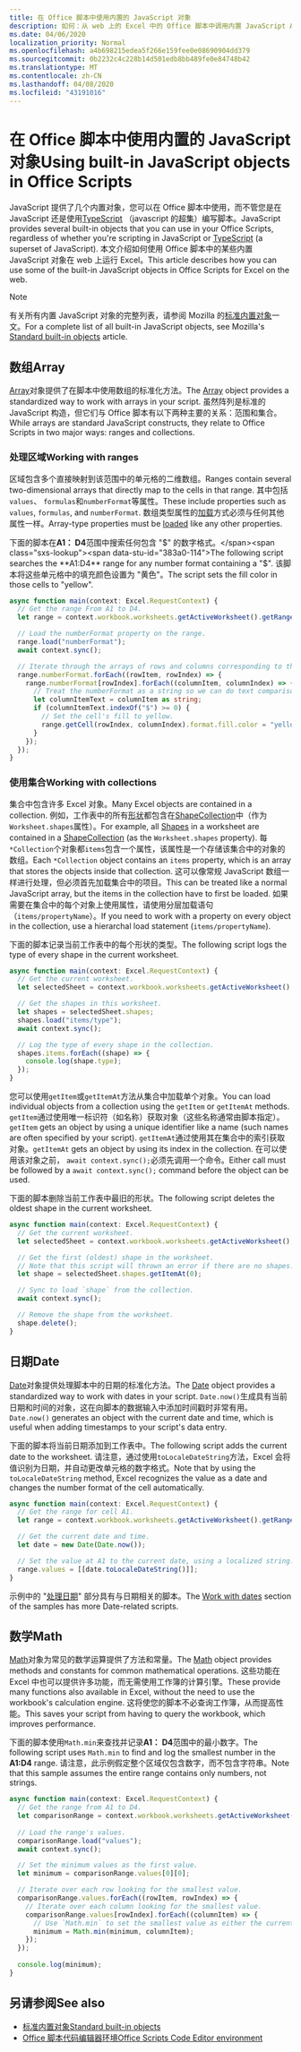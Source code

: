 ```yaml
---
title: 在 Office 脚本中使用内置的 JavaScript 对象
description: 如何：从 web 上的 Excel 中的 Office 脚本中调用内置 JavaScript Api。
ms.date: 04/06/2020
localization_priority: Normal
ms.openlocfilehash: a4b698215edea5f266e159fee0e08690904dd379
ms.sourcegitcommit: 0b2232c4c228b14d501edb8bb489fe0e84748b42
ms.translationtype: MT
ms.contentlocale: zh-CN
ms.lasthandoff: 04/08/2020
ms.locfileid: "43191016"
---
```

# <a name="using-built-in-javascript-objects-in-office-scripts"></a><span data-ttu-id="383a0-103">在 Office 脚本中使用内置的 JavaScript 对象</span><span class="sxs-lookup"><span data-stu-id="383a0-103">Using built-in JavaScript objects in Office Scripts</span></span>

<span data-ttu-id="383a0-104">JavaScript 提供了几个内置对象，您可以在 Office 脚本中使用，而不管您是在 JavaScript 还是使用[TypeScript](../overview/code-editor-environment.md) （javascript 的超集）编写脚本。</span><span class="sxs-lookup"><span data-stu-id="383a0-104">JavaScript provides several built-in objects that you can use in your Office Scripts, regardless of whether you're scripting in JavaScript or [TypeScript](../overview/code-editor-environment.md) (a superset of JavaScript).</span></span> <span data-ttu-id="383a0-105">本文介绍如何使用 Office 脚本中的某些内置 JavaScript 对象在 web 上运行 Excel。</span><span class="sxs-lookup"><span data-stu-id="383a0-105">This article describes how you can use some of the built-in JavaScript objects in Office Scripts for Excel on the web.</span></span>

> [!NOTE]
> <span data-ttu-id="383a0-106">有关所有内置 JavaScript 对象的完整列表，请参阅 Mozilla 的[标准内置对象](https://developer.mozilla.org/docs/Web/JavaScript/Reference/Global_Objects)一文。</span><span class="sxs-lookup"><span data-stu-id="383a0-106">For a complete list of all built-in JavaScript objects, see Mozilla's [Standard built-in objects](https://developer.mozilla.org/docs/Web/JavaScript/Reference/Global_Objects) article.</span></span>

## <a name="array"></a><span data-ttu-id="383a0-107">数组</span><span class="sxs-lookup"><span data-stu-id="383a0-107">Array</span></span>

<span data-ttu-id="383a0-108">[Array](https://developer.mozilla.org/docs/Web/JavaScript/Reference/Global_Objects/Array)对象提供了在脚本中使用数组的标准化方法。</span><span class="sxs-lookup"><span data-stu-id="383a0-108">The [Array](https://developer.mozilla.org/docs/Web/JavaScript/Reference/Global_Objects/Array) object provides a standardized way to work with arrays in your script.</span></span> <span data-ttu-id="383a0-109">虽然阵列是标准的 JavaScript 构造，但它们与 Office 脚本有以下两种主要的关系：范围和集合。</span><span class="sxs-lookup"><span data-stu-id="383a0-109">While arrays are standard JavaScript constructs, they relate to Office Scripts in two major ways: ranges and collections.</span></span>

### <a name="working-with-ranges"></a><span data-ttu-id="383a0-110">处理区域</span><span class="sxs-lookup"><span data-stu-id="383a0-110">Working with ranges</span></span>

<span data-ttu-id="383a0-111">区域包含多个直接映射到该范围中的单元格的二维数组。</span><span class="sxs-lookup"><span data-stu-id="383a0-111">Ranges contain several two-dimensional arrays that directly map to the cells in that range.</span></span> <span data-ttu-id="383a0-112">其中包括`values`、 `formulas`和`numberFormat`等属性。</span><span class="sxs-lookup"><span data-stu-id="383a0-112">These include properties such as `values`, `formulas`, and `numberFormat`.</span></span> <span data-ttu-id="383a0-113">数组类型属性的[加载](scripting-fundamentals.md#sync-and-load)方式必须与任何其他属性一样。</span><span class="sxs-lookup"><span data-stu-id="383a0-113">Array-type properties must be [loaded](scripting-fundamentals.md#sync-and-load) like any other properties.</span></span>

<span data-ttu-id="383a0-114">下面的脚本在**A1： D4**范围中搜索任何包含 "$" 的数字格式。</span><span class="sxs-lookup"><span data-stu-id="383a0-114">The following script searches the **A1:D4** range for any number format containing a "$".</span></span> <span data-ttu-id="383a0-115">该脚本将这些单元格中的填充颜色设置为 "黄色"。</span><span class="sxs-lookup"><span data-stu-id="383a0-115">The script sets the fill color in those cells to "yellow".</span></span>

```TypeScript
async function main(context: Excel.RequestContext) {
  // Get the range From A1 to D4.
  let range = context.workbook.worksheets.getActiveWorksheet().getRange("A1:D4");

  // Load the numberFormat property on the range.
  range.load("numberFormat");
  await context.sync();

  // Iterate through the arrays of rows and columns corresponding to those in the range.
  range.numberFormat.forEach((rowItem, rowIndex) => {
    range.numberFormat[rowIndex].forEach((columnItem, columnIndex) => {
      // Treat the numberFormat as a string so we can do text comparisons.
      let columnItemText = columnItem as string;
      if (columnItemText.indexOf("$") >= 0) {
        // Set the cell's fill to yellow.
        range.getCell(rowIndex, columnIndex).format.fill.color = "yellow";
      }
    });
  });
}
```

### <a name="working-with-collections"></a><span data-ttu-id="383a0-116">使用集合</span><span class="sxs-lookup"><span data-stu-id="383a0-116">Working with collections</span></span>

<span data-ttu-id="383a0-117">集合中包含许多 Excel 对象。</span><span class="sxs-lookup"><span data-stu-id="383a0-117">Many Excel objects are contained in a collection.</span></span> <span data-ttu-id="383a0-118">例如，工作表中的所有[形状](/javascript/api/office-scripts/excel/excel.shape)都包含在[ShapeCollection](/javascript/api/office-scripts/excel/excel.shapecollection)中（作为`Worksheet.shapes`属性）。</span><span class="sxs-lookup"><span data-stu-id="383a0-118">For example, all [Shapes](/javascript/api/office-scripts/excel/excel.shape) in a worksheet are contained in a [ShapeCollection](/javascript/api/office-scripts/excel/excel.shapecollection) (as the `Worksheet.shapes` property).</span></span> <span data-ttu-id="383a0-119">每`*Collection`个对象都`items`包含一个属性，该属性是一个存储该集合中的对象的数组。</span><span class="sxs-lookup"><span data-stu-id="383a0-119">Each `*Collection` object contains an `items` property, which is an array that stores the objects inside that collection.</span></span> <span data-ttu-id="383a0-120">这可以像常规 JavaScript 数组一样进行处理，但必须首先加载集合中的项目。</span><span class="sxs-lookup"><span data-stu-id="383a0-120">This can be treated like a normal JavaScript array, but the items in the collection have to first be loaded.</span></span> <span data-ttu-id="383a0-121">如果需要在集合中的每个对象上使用属性，请使用分层加载语句（`items/propertyName`）。</span><span class="sxs-lookup"><span data-stu-id="383a0-121">If you need to work with a property on every object in the collection, use a hierarchal load statement (`items/propertyName`).</span></span>

<span data-ttu-id="383a0-122">下面的脚本记录当前工作表中的每个形状的类型。</span><span class="sxs-lookup"><span data-stu-id="383a0-122">The following script logs the type of every shape in the current worksheet.</span></span>

```TypeScript
async function main(context: Excel.RequestContext) {
  // Get the current worksheet.
  let selectedSheet = context.workbook.worksheets.getActiveWorksheet();

  // Get the shapes in this worksheet.
  let shapes = selectedSheet.shapes;
  shapes.load("items/type");
  await context.sync();

  // Log the type of every shape in the collection.
  shapes.items.forEach((shape) => {
    console.log(shape.type);
  });
}
```

<span data-ttu-id="383a0-123">您可以使用`getItem`或`getItemAt`方法从集合中加载单个对象。</span><span class="sxs-lookup"><span data-stu-id="383a0-123">You can load individual objects from a collection using the `getItem` or `getItemAt` methods.</span></span> <span data-ttu-id="383a0-124">`getItem`通过使用唯一标识符（如名称）获取对象（这些名称通常由脚本指定）。</span><span class="sxs-lookup"><span data-stu-id="383a0-124">`getItem` gets an object by using a unique identifier like a name (such names are often specified by your script).</span></span> <span data-ttu-id="383a0-125">`getItemAt`通过使用其在集合中的索引获取对象。</span><span class="sxs-lookup"><span data-stu-id="383a0-125">`getItemAt` gets an object by using its index in the collection.</span></span> <span data-ttu-id="383a0-126">在可以使用该对象之前， `await context.sync();`必须先调用一个命令。</span><span class="sxs-lookup"><span data-stu-id="383a0-126">Either call must be followed by a `await context.sync();` command before the object can be used.</span></span>

<span data-ttu-id="383a0-127">下面的脚本删除当前工作表中最旧的形状。</span><span class="sxs-lookup"><span data-stu-id="383a0-127">The following script deletes the oldest shape in the current worksheet.</span></span>

```Typescript
async function main(context: Excel.RequestContext) {
  // Get the current worksheet.
  let selectedSheet = context.workbook.worksheets.getActiveWorksheet();

  // Get the first (oldest) shape in the worksheet.
  // Note that this script will thrown an error if there are no shapes.
  let shape = selectedSheet.shapes.getItemAt(0);

  // Sync to load `shape` from the collection.
  await context.sync();

  // Remove the shape from the worksheet.
  shape.delete();
}
```

## <a name="date"></a><span data-ttu-id="383a0-128">日期</span><span class="sxs-lookup"><span data-stu-id="383a0-128">Date</span></span>

<span data-ttu-id="383a0-129">[Date](https://developer.mozilla.org/docs/Web/JavaScript/Reference/Global_Objects/Date)对象提供处理脚本中的日期的标准化方法。</span><span class="sxs-lookup"><span data-stu-id="383a0-129">The [Date](https://developer.mozilla.org/docs/Web/JavaScript/Reference/Global_Objects/Date) object provides a standardized way to work with dates in your script.</span></span> <span data-ttu-id="383a0-130">`Date.now()`生成具有当前日期和时间的对象，这在向脚本的数据输入中添加时间戳时非常有用。</span><span class="sxs-lookup"><span data-stu-id="383a0-130">`Date.now()` generates an object with the current date and time, which is useful when adding timestamps to your script's data entry.</span></span>

<span data-ttu-id="383a0-131">下面的脚本将当前日期添加到工作表中。</span><span class="sxs-lookup"><span data-stu-id="383a0-131">The following script adds the current date to the worksheet.</span></span> <span data-ttu-id="383a0-132">请注意，通过使用`toLocaleDateString`方法，Excel 会将值识别为日期，并自动更改单元格的数字格式。</span><span class="sxs-lookup"><span data-stu-id="383a0-132">Note that by using the `toLocaleDateString` method, Excel recognizes the value as a date and changes the number format of the cell automatically.</span></span>

```TypeScript
async function main(context: Excel.RequestContext) {
  // Get the range for cell A1.
  let range = context.workbook.worksheets.getActiveWorksheet().getRange("A1");

  // Get the current date and time.
  let date = new Date(Date.now());

  // Set the value at A1 to the current date, using a localized string.
  range.values = [[date.toLocaleDateString()]];
}
```

<span data-ttu-id="383a0-133">示例中的 "[处理日期](../resources/excel-samples.md#work-with-dates)" 部分具有与日期相关的脚本。</span><span class="sxs-lookup"><span data-stu-id="383a0-133">The [Work with dates](../resources/excel-samples.md#work-with-dates) section of the samples has more Date-related scripts.</span></span>

## <a name="math"></a><span data-ttu-id="383a0-134">数学</span><span class="sxs-lookup"><span data-stu-id="383a0-134">Math</span></span>

<span data-ttu-id="383a0-135">[Math](https://developer.mozilla.org/docs/Web/JavaScript/Reference/Global_Objects/Math)对象为常见的数学运算提供了方法和常量。</span><span class="sxs-lookup"><span data-stu-id="383a0-135">The [Math](https://developer.mozilla.org/docs/Web/JavaScript/Reference/Global_Objects/Math) object provides methods and constants for common mathematical operations.</span></span> <span data-ttu-id="383a0-136">这些功能在 Excel 中也可以提供许多功能，而无需使用工作簿的计算引擎。</span><span class="sxs-lookup"><span data-stu-id="383a0-136">These provide many functions also available in Excel, without the need to use the workbook's calculation engine.</span></span> <span data-ttu-id="383a0-137">这将使您的脚本不必查询工作簿，从而提高性能。</span><span class="sxs-lookup"><span data-stu-id="383a0-137">This saves your script from having to query the workbook, which improves performance.</span></span>

<span data-ttu-id="383a0-138">下面的脚本使用`Math.min`来查找并记录**A1： D4**范围中的最小数字。</span><span class="sxs-lookup"><span data-stu-id="383a0-138">The following script uses `Math.min` to find and log the smallest number in the **A1:D4** range.</span></span> <span data-ttu-id="383a0-139">请注意，此示例假定整个区域仅包含数字，而不包含字符串。</span><span class="sxs-lookup"><span data-stu-id="383a0-139">Note that this sample assumes the entire range contains only numbers, not strings.</span></span>

```TypeScript
async function main(context: Excel.RequestContext) {
  // Get the range from A1 to D4.
  let comparisonRange = context.workbook.worksheets.getActiveWorksheet().getRange("A1:D4");
  
  // Load the range's values.
  comparisonRange.load("values");
  await context.sync();

  // Set the minimum values as the first value.
  let minimum = comparisonRange.values[0][0];

  // Iterate over each row looking for the smallest value.
  comparisonRange.values.forEach((rowItem, rowIndex) => {
    // Iterate over each column looking for the smallest value.
    comparisonRange.values[rowIndex].forEach((columnItem) => {
      // Use `Math.min` to set the smallest value as either the current cell's value or the previous minimum.
      minimum = Math.min(minimum, columnItem);
    });
  });
  
  console.log(minimum);
}

```

## <a name="see-also"></a><span data-ttu-id="383a0-140">另请参阅</span><span class="sxs-lookup"><span data-stu-id="383a0-140">See also</span></span>

- [<span data-ttu-id="383a0-141">标准内置对象</span><span class="sxs-lookup"><span data-stu-id="383a0-141">Standard built-in objects</span></span>](https://developer.mozilla.org/docs/Web/JavaScript/Reference/Global_Objects)
- [<span data-ttu-id="383a0-142">Office 脚本代码编辑器环境</span><span class="sxs-lookup"><span data-stu-id="383a0-142">Office Scripts Code Editor environment</span></span>](../overview/code-editor-environment.md)
